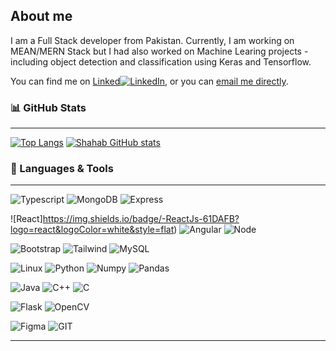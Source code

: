 ## About me
I am a Full Stack developer from Pakistan. Currently, I am working on MEAN/MERN Stack but I had also worked on Machine Learing projects - including object detection and classification using Keras and Tensorflow.

You can find me on [Linked](https://www.linkedin.com/in/shahab-bangash/)[![LinkedIn][1.1]][1], or you can [email me directly](shahabbng1999@gmail.com).

### 📊 GitHub Stats
***
[![Top Langs](https://github-readme-stats.vercel.app/api/top-langs/?username=ShahabBngsh)](https://github.com/ShahabBngsh/github-readme-stats&count_private=true) [![Shahab GitHub stats](https://github-readme-stats.vercel.app/api?username=ShahabBngsh&count_private=true&hide=issues,contribs,stars&show_icons=true)](https://github.com/ShahabBngsh/github-readme-stats)

### 🔧 Languages & Tools
***
![Typescript](https://img.shields.io/badge/Language-Typescript-informational?style=for-the-badge&logo=typescript&logoColor=white)
![MongoDB](https://img.shields.io/badge/DB-MongoDB-informational?style=for-the-badge&logo=mongodb&logoColor=white)
![Express](https://img.shields.io/badge/Framework-Express-informational?style=for-the-badge&logo=express&logoColor=white)

![React]https://img.shields.io/badge/-ReactJs-61DAFB?logo=react&logoColor=white&style=flat)
![Angular](https://img.shields.io/badge/Framework-Angular-informational?style=for-the-badge&logo=angular&logoColor=white)
![Node](https://img.shields.io/badge/Framework-Node-informational?style=for-the-badge&logo=node.js&logoColor=white)

![Bootstrap](https://img.shields.io/badge/Framework-Bootstrap-informational?style=for-the-badge&logo=bootstrap&logoColor=white)
![Tailwind](https://img.shields.io/badge/Framework-TailwindCSS-informational?style=for-the-badge&logo=tailwind-css&logoColor=white)
![MySQL](https://img.shields.io/badge/DB-MySQL-informational?style=for-the-badge&logo=mysql&logoColor=white)

![Linux](https://img.shields.io/badge/OS-Linux-informational?style=for-the-badge&logo=linux&logoColor=white)
![Python](https://img.shields.io/badge/Language-Python-informational?style=for-the-badge&logo=python&logoColor=white)
![Numpy](https://img.shields.io/badge/ML-Numpy-informational?style=for-the-badge&logo=numpy&logoColor=white)
![Pandas](https://img.shields.io/badge/ML-Pandas-informational?style=for-the-badge&logo=pandas&logoColor=white)

![Java](https://img.shields.io/badge/Language-Java-informational?style=for-the-badge&logo=java&logoColor=white)
![C++](https://img.shields.io/badge/Language-C++-informational?style=for-the-badge&logo=cpp&logoColor=white)
![C](https://img.shields.io/badge/Language-C-informational?style=for-the-badge&logo=c&logoColor=white)

![Flask](https://img.shields.io/badge/Framework-Flask-informational?style=for-the-badge&logo=flask&logoColor=white)
![OpenCV](https://img.shields.io/badge/Library-OpenCV-informational?style=for-the-badge&logo=opencv&logoColor=white)

![Figma](https://img.shields.io/badge/Design-Figma-informational?style=for-the-badge&logo=figma&logoColor=white)
![GIT](https://img.shields.io/badge/VersionControl-GIT-informational?style=for-the-badge&logo=git&logoColor=white)

---

<!-- Icons -->

[1.1]: https://raw.githubusercontent.com/MartinHeinz/MartinHeinz/master/linkedin-3-16.png (LinkedIn icon without padding)


<!-- Links to your social media accounts -->

[1]: https://www.linkedin.com/in/shahab-bangash/

